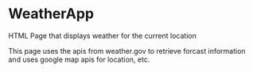 # WeatherApp
HTML Page that displays weather for the current location

This page uses the apis from weather.gov to retrieve forcast information and uses google map apis for location, etc.
